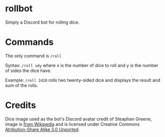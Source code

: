 # rollbot

Simply a Discord bot for rolling dice.

# Commands

The only command is `/roll`

Syntax: `/roll xdy` where x is the number of dice to roll and y is the number 
of sides the dice have.

Example: `/roll 2d20` rolls two twenty-sided dice and displays the result and sum of the rolls.

# Credits

Dice image used as the bot's Discord avatar credit of Steaphan Greene, image is [from Wikipedia](https://commons.wikimedia.org/wiki/File:2-Dice-Icon.svg) and is licensed under Creative Commons [Atribution-Share Alike 3.0 Unported](https://creativecommons.org/licenses/by-sa/3.0/deed.en).